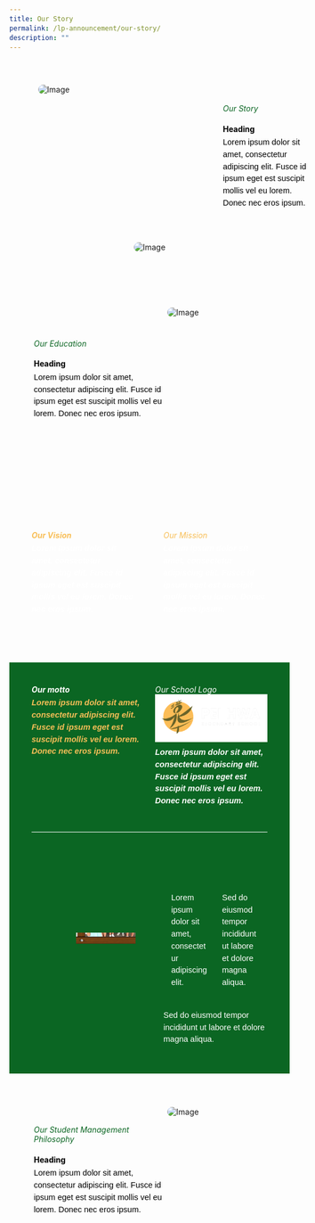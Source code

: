 ```yaml
---
title: Our Story
permalink: /lp-announcement/our-story/
description: ""
---
```

<div style="margin-top:20px; width:100%; padding: 40px; display: flex; align-items: center;" class="box">&nbsp;
<div style="position: relative; width: 300px; height: 300px; margin-right:40px;" class="container"> 
	<img class="image" alt="Image" style="max-width: 115px; margin-left: 180px;border-radius: 10px;position: absolute; bottom: 0; left: 0;" src="https://i.scdn.co/image/ab67616d00001e02af08a1c1088b457401e7d4fc">&nbsp;
	<img class="image" alt="Image" style="max-width: 250px; margin-right: 40px;border-radius: 10px" src="https://i.scdn.co/image/ab67616d00001e02af08a1c1088b457401e7d4fc">&nbsp;
	</div>
<div style="flex: 1;" class="content">&nbsp;
<h6 style="margin-top:-90px;color:#0B6623;">Our Story</h6>&nbsp;
<h4 style="margin-top:-30px;font-weight: bold;color:#000000">Heading</h4>&nbsp;
<p style="margin: -30px 0;font-size:14.5px; line-height:1.5;font-family:sans-serif;color:black;">Lorem ipsum dolor sit amet, consectetur adipiscing elit. Fusce id ipsum eget est suscipit mollis vel eu lorem. Donec nec eros ipsum.</p>
</div>
</div>

<div style="margin-top:20px; width:100%; padding: 40px; display: flex; align-items: center;" class="box">&nbsp;
<div style="flex: 1;" class="content">&nbsp;
<h6 style="margin-top:-90px;color:#0B6623;">Our Education</h6>&nbsp;
<h4 style="margin-top:-30px;font-weight: bold; color:#000000;">Heading</h4>&nbsp;
<p style="margin: -30px 0;font-size:14.5px; line-height:1.5;font-family:sans-serif;color:black;">Lorem ipsum dolor sit amet, consectetur adipiscing elit. Fusce id ipsum eget est suscipit mollis vel eu lorem. Donec nec eros ipsum.</p>
</div>
<div style="position: relative; width: 300px; height: 300px; margin-right:-40px;" class="container"> 
	<img class="image" alt="Image" style="max-width: 250px; margin-right: 30px;border-radius: 10px" src="https://i.scdn.co/image/ab67616d00001e02af08a1c1088b457401e7d4fc">&nbsp;
	</div>
</div>

<div style="margin-top:20px;padding:40px;display: flex; flex: 1; gap: 50px;background-image: url('https://raw.githubusercontent.com/isomerpages/moe-peihwasec/staging/images/samplebg1.png');background-size: 100%;background-repeat: no-repeat;" class="container"> 
	<div style="flex: 1;" class="column"> 
		<h6 style="font-weight: bold;margin: 0;color:#F8BF58;">Our Vision</h6> 
		<p style="font-size:14.5px; line-height:1.5 ;margin-top:5px; font-family:sans-serif;font-style: italic;font-weight: bold;color:white;">Lorem ipsum dolor sit amet, consectetur adipiscing elit. Fusce id ipsum eget est suscipit mollis vel eu lorem. Donec nec eros ipsum.</p> 
	</div>
		<div style="flex: 1;" class="column"> 
		<h6 style="margin: 0;color:#F8BF58;">Our Mission</h6> 
		<p style="font-size:14.5px; line-height:1.5 ;margin-top:5px; font-family:sans-serif;font-style: italic;font-weight: bold;color: white;">Lorem ipsum dolor sit amet, consectetur adipiscing elit. Fusce id ipsum eget est suscipit mollis vel eu lorem. Donec nec eros ipsum.</p> 
	</div> 
</div>
	
<div style="background-color:#0B6623; padding:40px;margin-top:30px;">
<div style="display: flex; flex: 1; gap: 20px;" class="container"> 
	<div style="flex: 1;" class="column"> 
		<h6 style="font-weight: bold;margin: 0;color:white">Our motto</h6> 
		<p style="font-size:14.5px; line-height:1.5 ;margin-top:5px; font-family:sans-serif;font-style: italic;font-weight: bold;color:#F8BF58;">Lorem ipsum dolor sit amet, consectetur adipiscing elit. Fusce id ipsum eget est suscipit mollis vel eu lorem. Donec nec eros ipsum.</p> 
	</div>
		<div style="flex: 1;" class="column"> 
		<h6 style="margin: 0;color:white">Our School Logo</h6> 
<img class="image" alt="Image" style="max-width: 100%" src="/images/samplelogo2.png">
		<p style="font-size:14.5px; line-height:1.5 ;margin-top:5px; font-family:sans-serif;font-style: italic;font-weight: bold;color:white;">Lorem ipsum dolor sit amet, consectetur adipiscing elit. Fusce id ipsum eget est suscipit mollis vel eu lorem. Donec nec eros ipsum.</p> 
	</div>
</div>
	
<div style="border-top: 1px solid white ; width: 100%;margin-top:30px;" class="line"></div>

<div style="margin-top:60px;display: flex; flex: 1; gap: 50px;" class="container"> 
	<div style="flex: 1;margin-top:120px;" class="column"> 
<div style="position: relative;width: 100%;height: 0px;" class="container">&nbsp;
<img alt="Image 1" style="position: absolute;bottom: 0;left: 0;" src="/images/AlbumStudCounsellor3.jpeg">&nbsp;

<img alt="Image 2" style="position: absolute;bottom:-20px;left: 80px;width:70%" src="/images/AlbumStudCounsellor4.jpeg">&nbsp;

</div>

</div>
		<div style="flex: 1;" class="column"> 
<h6 style="margin-top:-30px;font-weight: bold;color:white;">Our School Song</h6>

<div style="display: flex;" class="two-column">&nbsp;

<div style="flex: 1; padding: 0 10px;" class="column">&nbsp;

<p style="margin: 10px 0;font-size:14.5px; line-height:1.5;font-family:sans-serif;color:white;">Lorem ipsum dolor sit amet, consectetur adipiscing elit.</p>&nbsp;

</div>&nbsp;

<div style="flex: 1; padding: 0 10px;" class="column">&nbsp;

<p style="margin: 10px 0;font-size:14.5px; line-height:1.5;font-family:sans-serif;color:white;">Sed do eiusmod tempor incididunt ut labore et dolore magna aliqua.</p>&nbsp;
</div>&nbsp;
</div>
<p style="margin: 10px 0;font-size:14.5px; line-height:1.5;font-family:sans-serif;color:white;">Sed do eiusmod tempor incididunt ut labore et dolore magna aliqua.</p>
	</div> 
</div>
	
</div>

<div style="margin-top:20px; width:100%; padding: 40px; display: flex; align-items: center;" class="box">&nbsp;
<div style="flex: 1;" class="content">&nbsp;
<h6 style="margin-top:-120px;color:#0B6623;">Our Student Management Philosophy</h6>&nbsp;
<h4 style="margin-top:-30px;font-weight: bold; color:#000000;">Heading</h4>&nbsp;
<p style="margin: -30px 0;font-size:14.5px; line-height:1.5;font-family:sans-serif;color:black;">Lorem ipsum dolor sit amet, consectetur adipiscing elit. Fusce id ipsum eget est suscipit mollis vel eu lorem. Donec nec eros ipsum.</p>
</div>
<div style="position: relative; width: 300px; height: 300px; margin-right:-40px;" class="container"> 
	<img class="image" alt="Image" style="max-width: 250px; margin-right: 30px;border-radius: 10px" src="https://i.scdn.co/image/ab67616d00001e02af08a1c1088b457401e7d4fc">&nbsp;
	</div>
</div>